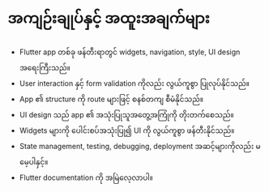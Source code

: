 
# အကျဉ်းချုပ်နှင့် အထူးအချက်များ

- Flutter app တစ်ခု ဖန်တီးရာတွင် widgets, navigation, style, UI design အရေးကြီးသည်။
- User interaction နှင့် form validation ကိုလည်း လွယ်ကူစွာ ပြုလုပ်နိုင်သည်။
- App ၏ structure ကို route များဖြင့် စနစ်တကျ စီမံနိုင်သည်။
- UI design သည် app ၏ အသုံးပြုသူအတွေ့အကြုံကို တိုးတက်စေသည်။
- Widgets များကို ပေါင်းစပ်အသုံးပြု၍ UI ကို လွယ်ကူစွာ ဖန်တီးနိုင်သည်။
- State management, testing, debugging, deployment အဆင့်များကိုလည်း မမေ့ပါနှင့်။
- Flutter documentation ကို အမြဲလေ့လာပါ။